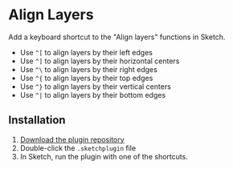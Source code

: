 # Align Layers
Add a keyboard shortcut to the "Align layers" functions in
Sketch.

- Use `^[` to align layers by their left edges
- Use `^]` to align layers by their horizontal centers
- Use `^\` to align layers by their right edges
- Use `^{` to align layers by their top edges
- Use `^}` to align layers by their vertical centers
- Use `^|` to align layers by their bottom edges

## Installation
1. [Download the plugin repository](https://github.com/daneden/sketch-align-layers/archive/master.zip)
2. Double-click the `.sketchplugin` file
3. In Sketch, run the plugin with one of the shortcuts.
